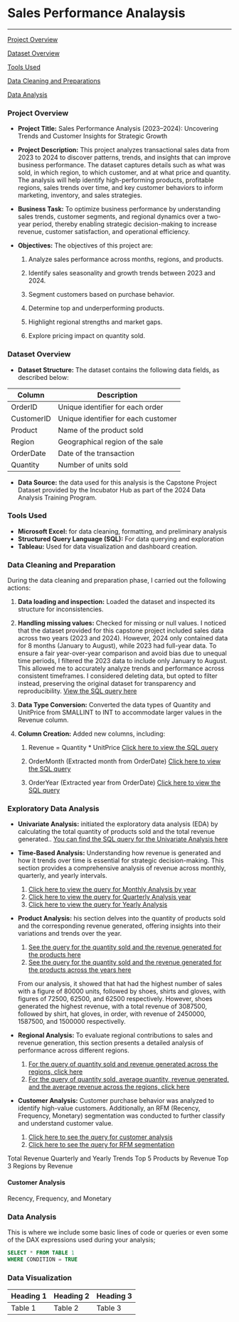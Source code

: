 # Sales Performance Analaysis


---

[Project Overview](#project-overview)

[Dataset Overview](#dataset-overview)

[Tools Used](#tools-used)

[Data Cleaning and Preparations](#data-cleaning-and-preparations)

[Data Analysis](Data-analysis)

### Project Overview 

- **Project Title:** Sales Performance Analysis (2023–2024): Uncovering Trends and Customer Insights for Strategic Growth

- **Project Description:** This project analyzes transactional sales data from 2023 to 2024 to discover patterns, trends, and insights that can improve business performance. The dataset captures details such as what was sold, in which region, to which customer, and at what price and quantity. The analysis will help identify high-performing products, profitable regions, sales trends over time, and key customer behaviors to inform marketing, inventory, and sales strategies.

- **Business Task:** To optimize business performance by understanding sales trends, customer segments, and regional dynamics over a two-year period, thereby enabling strategic decision-making to increase revenue, customer satisfaction, and operational efficiency.

- **Objectives:** The objectives of this project are:
	1. Analyze sales performance across months, regions, and products.
	
 	2. Identify sales seasonality and growth trends between 2023 and 2024.
	
 	3. Segment customers based on purchase behavior.
	
 	4. Determine top and underperforming products.
	
 	5. Highlight regional strengths and market gaps.
	
 	6. Explore pricing impact on quantity sold.

### Dataset Overview

- **Dataset Structure:** The dataset contains the following data fields, as described below:

| Column      | Description                         |
|-------------|-------------------------------------|
| OrderID     | Unique identifier for each order    |
| CustomerID | Unique identifier for each customer |
| Product     | Name of the product sold            |
| Region      | Geographical region of the sale     |
| OrderDate   | Date of the transaction             |
| Quantity    | Number of units sold                |

- **Data Source:** the data used for this analysis is the Capstone Project Dataset provided by the Incubator Hub as part of the 2024 Data Analysis Training Program.

### Tools Used

- **Microsoft Excel:** for data cleaning, formatting, and preliminary analysis
- **Structured Query Language (SQL):** For data querying and exploration
- **Tableau:** Used for data visualization and dashboard creation.
    
### Data Cleaning and Preparation
During the data cleaning and preparation phase, I carried out the following actions:
1. **Data loading and inspection:** Loaded the dataset and inspected its structure for inconsistencies.
2. **Handling missing values:** Checked for missing or null values. I noticed that the dataset provided for this capstone project included sales data across two years (2023 and 2024). However, 2024 only contained data for 8 months (January to August), while 2023 had full-year data. To ensure a fair year-over-year comparison and avoid bias due to unequal time periods, I filtered the 2023 data to include only January to August. This allowed me to accurately analyze trends and performance across consistent timeframes. I considered deleting data, but opted to filter instead, preserving the original dataset for transparency and reproducibility. [View the SQL query here]()
3. **Data Type Conversion:** Converted the data types of Quantity and UnitPrice from SMALLINT to INT to accommodate larger values in the Revenue column.
4. **Column Creation:** Added new columns, including:

	1. Revenue = Quantity * UnitPrice [Click here to view the SQL query]()

	2. OrderMonth (Extracted month from OrderDate) [Click here to view the SQL query]()

	3. OrderYear (Extracted year from OrderDate) [Click here to view the SQL query]()


### Exploratory Data Analysis
- **Univariate Analysis:** initiated the exploratory data analysis (EDA) by calculating the total quantity of products sold and the total revenue generated.. [You can find the SQL query for the Univariate Analysis here](https://github.com/Winner360/My_first_project/commit/cab5f0b5795d1c3fa58a4aa3eb3130fba9556cea#diff-1141c2a523c288033ac1fa3586afe07776e9195c449c74722b2544a9eb9c6237R1-R9)

- **Time-Based Analysis:** Understanding how revenue is generated and how it trends over time is essential for strategic decision-making. This section provides a comprehensive analysis of revenue across monthly, quarterly, and yearly intervals.
	1. [Click here to view the query for Monthly Analysis by year](https://github.com/Winner360/My_first_project/commit/cab5f0b5795d1c3fa58a4aa3eb3130fba9556cea#diff-1141c2a523c288033ac1fa3586afe07776e9195c449c74722b2544a9eb9c6237R26-R45)
	2. [Click here to view the query for Quarterly Analysis year](https://github.com/Winner360/My_first_project/commit/cab5f0b5795d1c3fa58a4aa3eb3130fba9556cea#diff-1141c2a523c288033ac1fa3586afe07776e9195c449c74722b2544a9eb9c6237R26-R45)
	3. [Click here to view the query for Yearly Analysis](https://github.com/Winner360/My_first_project/commit/cab5f0b5795d1c3fa58a4aa3eb3130fba9556cea#diff-1141c2a523c288033ac1fa3586afe07776e9195c449c74722b2544a9eb9c6237R14-R24)


- **Product Analysis:** his section delves into the quantity of products sold and the corresponding revenue generated, offering insights into their variations and trends over the year.
	1. [See the query for the quantity sold and the revenue generated for the products here](https://github.com/Winner360/My_first_project/commit/cab5f0b5795d1c3fa58a4aa3eb3130fba9556cea#diff-1141c2a523c288033ac1fa3586afe07776e9195c449c74722b2544a9eb9c6237R70-R86)
	2. [See the query for the quantity sold and the revenue generated for the products across the years here](https://github.com/Winner360/My_first_project/commit/cab5f0b5795d1c3fa58a4aa3eb3130fba9556cea#diff-1141c2a523c288033ac1fa3586afe07776e9195c449c74722b2544a9eb9c6237R70-R86)

	From our analysis, it showed that hat had the highest number of sales with a figure of 80000 units, followed by shoes, shirts and gloves, with figures of 72500, 62500, and 62500 respectively. However, shoes generated the highest revenue, with a total revenue of 3087500, followed by shirt, hat gloves, in order, with revenue of 2450000, 1587500, and 1500000 respectivelly.

- **Regional Analysis:** To evaluate regional contributions to sales and revenue generation, this section presents a detailed analysis of performance across different regions.
	1. [For the query of quantity sold and revenue generated across the regions, click here](https://github.com/Winner360/My_first_project/commit/cab5f0b5795d1c3fa58a4aa3eb3130fba9556cea#diff-1141c2a523c288033ac1fa3586afe07776e9195c449c74722b2544a9eb9c6237R108-R121)
	2. [For the query of quantity sold, average quantity, revenue generated, and the average revenue across the regions, click here](https://github.com/Winner360/My_first_project/commit/cab5f0b5795d1c3fa58a4aa3eb3130fba9556cea#diff-1141c2a523c288033ac1fa3586afe07776e9195c449c74722b2544a9eb9c6237R123-R142)

- **Customer Analysis:** Customer purchase behavior was analyzed to identify high-value customers. Additionally, an RFM (Recency, Frequency, Monetary) segmentation was conducted to further classify and understand customer value.
	1. [Click here to see the query for customer analysis](https://github.com/Winner360/My_first_project/commit/cab5f0b5795d1c3fa58a4aa3eb3130fba9556cea#diff-1141c2a523c288033ac1fa3586afe07776e9195c449c74722b2544a9eb9c6237R145-R148)
	2.  [Click here to see the query for RFM segmentation](https://github.com/Winner360/My_first_project/commit/cab5f0b5795d1c3fa58a4aa3eb3130fba9556cea#diff-1141c2a523c288033ac1fa3586afe07776e9195c449c74722b2544a9eb9c6237R151-R196)


Total Revenue
Quarterly and Yearly Trends
Top 5 Products by Revenue
Top 3 Regions by Revenue

#### Customer Analysis
Recency, Frequency, and Monetary


### Data Analysis
This is where we include some basic lines of code or queries or even some of the DAX expressions used during your analysis;
```SQL
SELECT * FROM TABLE 1
WHERE CONDITION = TRUE
```
### Data Visualization

| Heading 1 | Heading 2 | Heading 3|
|-----------|---------|----------|
|Table 1|Table 2|Table 3|

